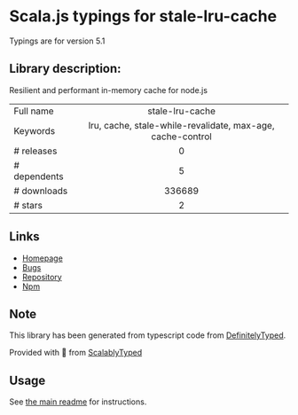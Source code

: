 
# Scala.js typings for stale-lru-cache

Typings are for version 5.1

## Library description:
Resilient and performant in-memory cache for node.js

|                    |                 |
| ------------------ | :-------------: |
| Full name          | stale-lru-cache |
| Keywords           | lru, cache, stale-while-revalidate, max-age, cache-control |
| # releases         | 0 |
| # dependents       | 5 |
| # downloads        | 336689 |
| # stars            | 2 |

## Links
- [Homepage](https://github.com/cyberthom/stale-lru-cache#readme)
- [Bugs](https://github.com/cyberthom/stale-lru-cache/issues)
- [Repository](https://github.com/cyberthom/stale-lru-cache)
- [Npm](https://www.npmjs.com/package/stale-lru-cache)
    


## Note
This library has been generated from typescript code from [DefinitelyTyped](https://definitelytyped.org).

Provided with :purple_heart: from [ScalablyTyped](https://github.com/oyvindberg/ScalablyTyped)

## Usage
See [the main readme](../../readme.md) for instructions.


